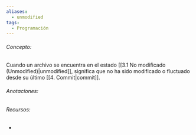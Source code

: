```yaml
---
aliases:
  - unmodified
tags:
  - Programación
---
```

###### Concepto:

Cuando un archivo se encuentra en el estado [[3.1 No modificado (Unmodified)|unmodified]], significa que no ha sido modificado o fluctuado desde su último [[4. Commit|commit]].

###### Anotaciones:

> 

###### Recursos:

- 